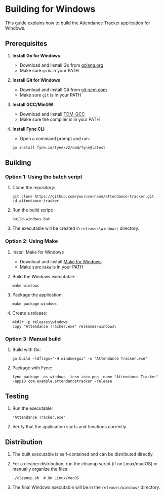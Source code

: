 # Building for Windows

This guide explains how to build the Attendance Tracker application for Windows.

## Prerequisites

1. **Install Go for Windows**
   - Download and install Go from [golang.org](https://golang.org/dl/)
   - Make sure `go` is in your PATH

2. **Install Git for Windows**
   - Download and install Git from [git-scm.com](https://git-scm.com/download/win)
   - Make sure `git` is in your PATH

3. **Install GCC/MinGW**
   - Download and install [TDM-GCC](https://jmeubank.github.io/tdm-gcc/)
   - Make sure the compiler is in your PATH

4. **Install Fyne CLI**
   - Open a command prompt and run:
   ```
   go install fyne.io/fyne/v2/cmd/fyne@latest
   ```

## Building

### Option 1: Using the batch script

1. Clone the repository:
   ```
   git clone https://github.com/yourusername/attendance-tracker.git
   cd attendance-tracker
   ```

2. Run the build script:
   ```
   build-windows.bat
   ```

3. The executable will be created in `releases\windows\` directory.

### Option 2: Using Make

1. Install Make for Windows
   - Download and install [Make for Windows](http://gnuwin32.sourceforge.net/packages/make.htm)
   - Make sure `make` is in your PATH

2. Build the Windows executable:
   ```
   make windows
   ```

3. Package the application:
   ```
   make package-windows
   ```

4. Create a release:
   ```
   mkdir -p releases\windows
   copy "Attendance Tracker.exe" releases\windows\
   ```

### Option 3: Manual build

1. Build with Go:
   ```
   go build -ldflags="-H windowsgui" -o "Attendance Tracker.exe"
   ```

2. Package with Fyne:
   ```
   fyne package -os windows -icon icon.png -name "Attendance Tracker" -appID com.example.attendancetracker -release
   ```

## Testing

1. Run the executable:
   ```
   "Attendance Tracker.exe"
   ```

2. Verify that the application starts and functions correctly.

## Distribution

1. The built executable is self-contained and can be distributed directly.

2. For a cleaner distribution, run the cleanup script (if on Linux/macOS) or manually organize the files:
   ```
   ./cleanup.sh  # On Linux/macOS
   ```

3. The final Windows executable will be in the `releases/windows/` directory. 
